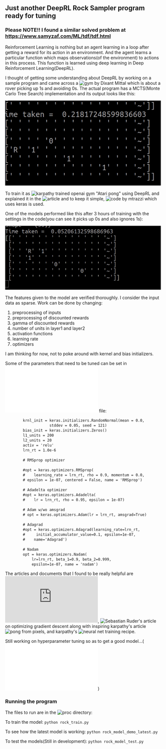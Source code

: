 ## Just another DeepRL Rock Sampler program ready for tuning


### Please NOTE!! I found a similar solved problem at https://www.samyzaf.com/ML/tdf/tdf.html

Reinforcement Learning is nothing but an agent learning in a loop after getting a reward for its action in an environment. And the agent learns a particular function which maps observations(of the environment) to actions in this process. This function is learned using deep learning in Deep Reinforcement Learning(DeepRL).

I thought of getting some understanding about DeepRL by working on a sample program and came across a ![gym by Dixant Mittal](https://github.com/dixantmittal/mctsnet) which is about a rover picking up 1s and avoiding 0s. The actual program has a MCTS(Monte Carlo Tree Search) implementation and its output looks like this:

![MCTS](docs/rocksample_mcts.gif)

To train it as ![karpathy trained openai gym "Atari pong"](https://gist.github.com/karpathy/a4166c7fe253700972fcbc77e4ea32c5) using DeepRL and explained it in the ![article](https://karpathy.github.io/2016/05/31/rl/) and to keep it simple, ![code by mtrazzi](https://github.com/mtrazzi/spinning-up-a-Pong-AI-with-deep-RL) which uses keras is used.

One of the models performed like this after 3 hours of training with the settings in the code(you can see it picks up 0s and also ignores 1s):

![MCTS](docs/rock_apr1.gif)

The features given to the model are verified thoroughly. I consider the input data as sparse. Work can be done by changing:
1) preprocessing of inputs 
2) preprocessing of discounted rewards 
3) gamma of discounted rewards 
4) number of units in layer1 and layer2 
5) activation functions 
6) learning rate 
7) optimizers

I am thinking for now, not to poke around with kernel and bias initializers.

Some of the parameters that need to be tuned can be set in ![proc/model.py](proc/model.py) file:

```
        krnl_init = keras.initializers.RandomNormal(mean = 0.0, 
                    stddev = 0.05, seed = 121)
        bias_init = keras.initializers.Zeros()
        l1_units = 200
        l2_units = 20
        activ = 'relu'
        lrn_rt = 1.0e-6

        # RMSprop optimizer

        #opt = keras.optimizers.RMSprop(
        #    learning_rate = lrn_rt, rho = 0.9, momentum = 0.0, 
        # epsilon = 1e-07, centered = False, name = 'RMSprop')

        # Adadelta optimizer
        #opt = keras.optimizers.Adadelta(
        #    lr = lrn_rt, rho = 0.95, epsilon = 1e-07)

        # Adam w/wo amsgrad
        # opt = keras.optimizers.Adam(lr = lrn_rt, amsgrad=True)

        # Adagrad
        #opt = keras.optimizers.Adagrad(learning_rate=lrn_rt,
        #     initial_accumulator_value=0.1, epsilon=1e-07,
        #    name='Adagrad')

        # Nadam
        opt = keras.optimizers.Nadam(
            lr=lrn_rt, beta_1=0.9, beta_2=0.999, 
            epsilon=1e-07, name = 'nadam')
```        
The articles and documents that I found to be really helpful are ![sklearn docs for preprocessing](https://scikit-learn.org/stable/modules/classes.html#module-sklearn.preprocessing), ![Sebastian Ruder's article](https://ruder.io/optimizing-gradient-descent/) on optimizing gradient descent along with inspiring karpathy's article ![pong from pixels](https://karpathy.github.io/2016/05/31/rl/), and karpathy's ![neural net training recipe](http://karpathy.github.io/2019/04/25/recipe/).

Still working on hyperparameter tuning so as to get a good model...(![Click on this for my notes on optimizing sgd](Choosing_Optimizers.md))

### Running the program
The files to run are in the ![proc](proc) directory:

To train the model:
`python rock_train.py`

To see how the latest model is working:
`python rock_model_demo_latest.py`

To test the models(Still in development):
`python rock_model_test.py`
